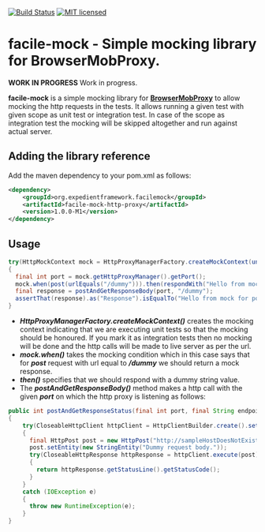[![Build Status](https://travis-ci.org/ajeydudhe/facile-mock.svg?branch=master)](https://travis-ci.org/ajeydudhe/facile-mock) [![MIT licensed](https://img.shields.io/badge/license-MIT-blue.svg)](LICENSE)
# facile-mock - Simple mocking library for BrowserMobProxy.

**WORK IN PROGRESS** Work in progress.

**facile-mock** is a simple mocking library for [**BrowserMobProxy**](https://github.com/lightbody/browsermob-proxy) to allow mocking the http requests in the tests. It allows running a given test with given scope as unit test or integration test. In case of the scope as integration test the mocking will be skipped altogether and run against actual server.

## Adding the library reference
Add the maven dependency to your pom.xml as follows:
```xml
<dependency>
    <groupId>org.expedientframework.facilemock</groupId>
    <artifactId>facile-mock-http-proxy</artifactId>
    <version>1.0.0-M1</version>
</dependency>
```
## Usage
```java
try(HttpMockContext mock = HttpProxyManagerFactory.createMockContext(unitTest()))
{
  final int port = mock.getHttpProxyManager().getPort();
  mock.when(post(urlEquals("/dummy"))).then(respondWith("Hello from mock for post !!!"));
  final response = postAndGetResponseBody(port, "/dummy");
  assertThat(response).as("Response").isEqualTo("Hello from mock for post !!!");
}
```
* _**HttpProxyManagerFactory.createMockContext()**_ creates the mocking context indicating that we are executing unit tests so that the mocking should be honoured. If you mark it as integration tests then no mocking will be done and the http calls will be made to live server as per the url.
* _**mock.when()**_ takes the mocking condition which in this case says that for _**post**_ request with url equal to _**/dummy**_ we should return a mock response.
* _**then()**_ specifies that we should respond with a dummy string value.
* The _**postAndGetResponseBody()**_ method makes a http call with the given _**port**_ on which the http proxy is listening as follows:
```java
public int postAndGetResponseStatus(final int port, final String endpoint)
{
    try(CloseableHttpClient httpClient = HttpClientBuilder.create().setProxy(new HttpHost("localhost", port)))
    {
      final HttpPost post = new HttpPost("http://sampleHostDoesNotExistsBlah.com" + endpoint);
      post.setEntity(new StringEntity("Dummy request body."));
      try(CloseableHttpResponse httpResponse = httpClient.execute(post))
      {
        return httpResponse.getStatusLine().getStatusCode();
      }
    }
    catch (IOException e)
    {
      throw new RuntimeException(e);
    }
}
```
